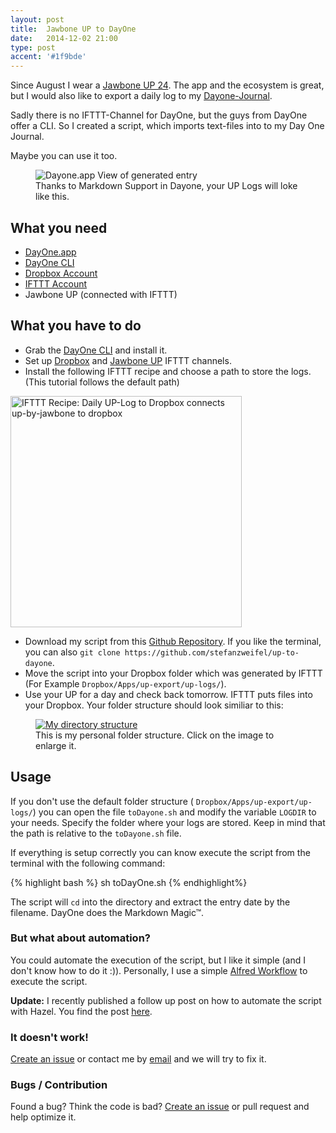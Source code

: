 ```yaml
---
layout: post
title:  Jawbone UP to DayOne
date:   2014-12-02 21:00
type: post
accent: '#1f9bde'
---
```


Since August I wear a [Jawbone UP 24](https://jawbone.com/up). The app and the  ecosystem is great, but I would also like to export a daily log to my [Dayone-Journal](http://dayoneapp.com).

Sadly there is no IFTTT-Channel for DayOne, but the guys from DayOne offer a CLI. So I created a script, which imports text-files into to my Day One Journal.

Maybe you can use it too.

<figure>
    <img src="{{ site.url }}/img/posts/jawbone-up-to-dayone/dayone-view.png" alt="Dayone.app View of generated entry">
    <figcaption>Thanks to Markdown Support in Dayone, your UP Logs will loke like this.</figcaption>
</figure>

## What you need

- [DayOne.app](http://dayoneapp.com)
- [DayOne CLI](http://dayoneapp.com/downloads/dayone-cli.pkg)
- [Dropbox Account](http://dropbox.com)
- [IFTTT Account](http://ifttt.com)
- Jawbone UP (connected with IFTTT)

## What you have to do

- Grab the [DayOne CLI](http://dayoneapp.com/downloads/dayone-cli.pkg) and install it.
- Set up [Dropbox](https://ifttt.com/dropbox) and [Jawbone UP](https://ifttt.com/jawbone_up) IFTTT channels.
- Install the following IFTTT recipe and choose a path to store the logs. (This tutorial follows the default path)

<a href="https://ifttt.com/view_embed_recipe/224961-daily-up-log-to-dropbox" target = "_blank" class="embed_recipe embed_recipe-l_23" id= "embed_recipe-224961"><img src= 'https://ifttt.com/recipe_embed_img/224961' alt="IFTTT Recipe: Daily UP-Log to Dropbox connects up-by-jawbone to dropbox" width="370px" style="max-width:100%"/></a><script async type="text/javascript" src= "//ifttt.com/assets/embed_recipe.js"></script>

- Download my script from this [Github Repository](https://github.com/stefanzweifel/up-to-dayone/releases/tag/v.1.1.0). If you like the terminal, you can also `git clone https://github.com/stefanzweifel/up-to-dayone`.
- Move the script into your Dropbox folder which was generated by IFTTT (For Example `Dropbox/Apps/up-export/up-logs/`).
- Use your UP for a day and check back tomorrow. IFTTT puts files into your Dropbox. Your folder structure should look similiar to this:

<figure>
    <a href="/img/posts/jawbone-up-to-dayone/example-structure.png" target="blank">
        <img src="{{ site.url }}/img/posts/jawbone-up-to-dayone/example-structure.png" alt="My directory structure">  
    </a>
    <figcaption>This is my personal folder structure. Click on the image to enlarge it.</figcaption>
</figure>

## Usage

If you don't use the default folder structure ( `Dropbox/Apps/up-export/up-logs/`) you can open the file `toDayone.sh` and modify the variable `LOGDIR` to your needs. Specify the folder where your logs are stored. Keep in mind that the path is relative to the `toDayone.sh` file.

If everything is setup correctly you can know execute the script from the terminal with the following command:

{% highlight bash %}
sh toDayOne.sh
{% endhighlight%}

The script will `cd` into the directory and extract the entry date by the filename. DayOne does the Markdown Magic&trade;.

### But what about automation?

You could automate the execution of the script, but I like it simple (and I don't know how to do it :)).
Personally, I use a simple [Alfred Workflow](https://github.com/stefanzweifel/up-to-dayone/releases/download/v.1.0.0/up-to-dayone.alfredworkflow) to execute the script.

**Update:** I recently published a follow up post on how to automate the script with Hazel. You find the post [here](/posts/automate-up-to-dayone/).

### It doesn't work!

[Create an issue](//github.com/stefanzweifel/up-to-dayone/issues/new) or contact me by [email](mailto:hello@stefanzweifel.io) and we will try to fix it.

### Bugs / Contribution

Found a bug? Think the code is bad? [Create an issue](//github.com/stefanzweifel/up-to-dayone/issues/new) or pull request and help optimize it.
